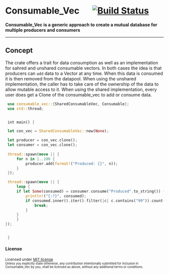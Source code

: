 # Consumable_Vec &emsp; [![Build Status]][actions] 

[Build Status]: https://img.shields.io/github/workflow/status/consumable_vec/CI/main
[actions]: https://github.com/consumable_vec/actions?query=branch%3Amain

**Consumable_Vec is a generic approach to create a mutual database for multiple producers and consumers**

---

## Concept

The crate offers a trait for data consumption as well as an implementation for sahred and unshared consumable vectors.
In both cases the idea is that producers can `add` data to a Vector at any time. When this data is consumed it is then 
removed from the datapool.
When using the unshared implementation, the caller has to take care of the ownership of the data to allow mutable access
to it. When using the shared implementation, every user does get a Clone of the consumable_vec to add or consume data.

```rs
 use consumable_vec::{SharedConsumableVec, Consumable};
 use std::thread;


 int main() {

 let con_vec = SharedConsumableVec::new(None);

 let producer = con_vec.clone();
 let consumer = con_vec.clone();
 
 thread::spawn(move || {
     for n in 1..100 {
         producer.add(format!("Produced: {}", n));
     }   
 });

 thread::spawn(move || {
     loop {
     if let Some(consumed) = consumer.consume("Produced".to_string()) {
         println!("{:?}", consumed);
         if consumed.inner().iter().filter(|c| c.contains("99")).count() > 0 {
             break;
         }
     }   
     }
});


 }
```
#### License

<sup>
Licensed under <a href="LICENSE">MIT license</a> 

<br>

<sub>
Unless you explicitly state otherwise, any contribution intentionally submitted
for inclusion in Consumable_Vec by you, shall be licensed as above, without any 
additional terms or conditions.
</sub>